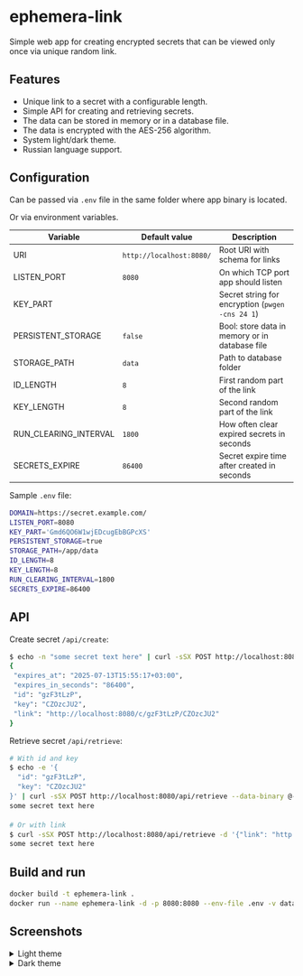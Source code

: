 # ephemera-link

Simple web app for creating encrypted secrets that can be viewed only once via unique random link.

## Features

- Unique link to a secret with a configurable length.
- Simple API for creating and retrieving secrets.
- The data can be stored in memory or in a database file.
- The data is encrypted with the AES-256 algorithm.
- System light/dark theme.
- Russian language support.

## Configuration

Can be passed via `.env` file in the same folder where app binary is located.

Or via environment variables.

| Variable | Default value | Description |
|----------|---------------|-------------|
| URI | `http://localhost:8080/` | Root URI with schema for links |
| LISTEN_PORT | `8080` | On which TCP port app should listen |
| KEY_PART | | Secret string for encryption (`pwgen -cns 24 1`) |
| PERSISTENT_STORAGE | `false` | Bool: store data in memory or in database file |
| STORAGE_PATH | `data` | Path to database folder |
| ID_LENGTH | `8` | First random part of the link |
| KEY_LENGTH | `8` | Second random part of the link |
| RUN_CLEARING_INTERVAL | `1800` | How often clear expired secrets in seconds |
| SECRETS_EXPIRE | `86400` | Secret expire time after created in seconds |

Sample `.env` file:

```sh
DOMAIN=https://secret.example.com/
LISTEN_PORT=8080
KEY_PART='Gmd6QO6W1wjEDcugEbBGPcXS'
PERSISTENT_STORAGE=true
STORAGE_PATH=/app/data
ID_LENGTH=8
KEY_LENGTH=8
RUN_CLEARING_INTERVAL=1800
SECRETS_EXPIRE=86400
```

## API

Create secret `/api/create`:

```sh
$ echo -n "some secret text here" | curl -sSX POST http://localhost:8080/api/create --data-binary @- | jq
{
 "expires_at": "2025-07-13T15:55:17+03:00",
 "expires_in_seconds": "86400",
 "id": "gzF3tLzP",
 "key": "CZOzcJU2",
 "link": "http://localhost:8080/c/gzF3tLzP/CZOzcJU2"
}
```

Retrieve secret `/api/retrieve`:

```sh
# With id and key
$ echo -e '{
  "id": "gzF3tLzP",
  "key": "CZOzcJU2"
}' | curl -sSX POST http://localhost:8080/api/retrieve --data-binary @-
some secret text here

# Or with link
$ curl -sSX POST http://localhost:8080/api/retrieve -d '{"link": "http://localhost:8080/c/gzF3tLzP/CZOzcJU2"}'
some secret text here
```

## Build and run

```bash
docker build -t ephemera-link .
docker run --name ephemera-link -d -p 8080:8080 --env-file .env -v data:/app/data ephemera-link
```

## Screenshots

<details>
  <summary>Light theme</summary>

Index page:

![Index page](screenshots/light/index.png "Index page")

Saved page:

![Saved page](screenshots/light/saved.png "Saved page")

View page:

![View page](screenshots/light/view.png "View page")

Retrieve page:

![Retrieve page](screenshots/light/retrieve.png "Retrieve page")

</details>

<details>
  <summary>Dark theme</summary>

Index page:

![Index page](screenshots/dark/index.png "Index page")

Saved page:

![Saved page](screenshots/dark/saved.png "Saved page")

View page:

![View page](screenshots/dark/view.png "View page")

Retrieve page:

![Retrieve page](screenshots/dark/retrieve.png "Retrieve page")

</details>
